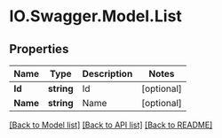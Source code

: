 # IO.Swagger.Model.List
## Properties

Name | Type | Description | Notes
------------ | ------------- | ------------- | -------------
**Id** | **string** | Id | [optional] 
**Name** | **string** | Name | [optional] 

[[Back to Model list]](../README.md#documentation-for-models) [[Back to API list]](../README.md#documentation-for-api-endpoints) [[Back to README]](../README.md)

